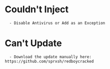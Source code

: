 # Couldn't Inject
```
  - Disable Antivirus or Add as an Exception
```

# Can't Update
```
  - Download the update manually here: https://github.com/sprxsh/redboycracked
```
